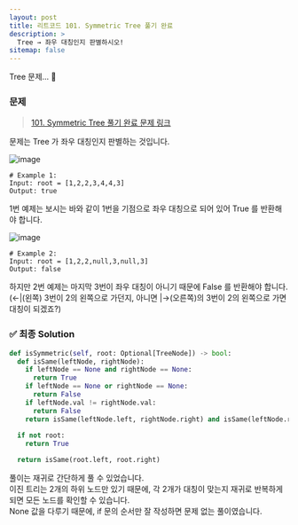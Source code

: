 ```yaml
---
layout: post
title: 리트코드 101. Symmetric Tree 풀기 완료
description: >
  Tree → 좌우 대칭인지 판별하시오!
sitemap: false
---
```


Tree 문제... 🎋

### 문제
> [101. Symmetric Tree 풀기 완료 문제 링크](https://leetcode.com/problems/symmetric-tree/?envType=study-plan&id=data-structure-i)

문제는 Tree 가 좌우 대칭인지 판별하는 것입니다.

![image](https://user-images.githubusercontent.com/93169519/230925823-55e91feb-f1b7-43d3-aa1e-087084df36ca.png)

```text
# Example 1:
Input: root = [1,2,2,3,4,4,3]
Output: true
```

1번 예제는 보시는 바와 같이 1번을 기점으로 좌우 대칭으로 되어 있어 True 를 반환해야 합니다.

![image](https://user-images.githubusercontent.com/93169519/230925859-fd5acef7-eaeb-444a-8fd3-9c6e1937a21f.png)

```text
# Example 2:
Input: root = [1,2,2,null,3,null,3]
Output: false
```

하지만 2번 예제는 마지막 3번이 좌우 대칭이 아니기 때문에 False 를 반환해야 합니다.
<br>
(←|(왼쪽) 3번이 2의 왼쪽으로 가던지, 아니면 |→(오른쪽)의 3번이 2의 왼쪽으로 가면 대칭이 되겠죠?) 

### ✅ 최종 Solution

```python
def isSymmetric(self, root: Optional[TreeNode]) -> bool:
  def isSame(leftNode, rightNode):
    if leftNode == None and rightNode == None:
      return True
    if leftNode == None or rightNode == None:
      return False
    if leftNode.val != rightNode.val:
      return False
    return isSame(leftNode.left, rightNode.right) and isSame(leftNode.right, rightNode.left)
  
  if not root:
    return True

  return isSame(root.left, root.right)
```

풀이는 재귀로 간단하게 풀 수 있었습니다.
<br>
이진 트리는 2개의 하위 노드만 있기 때문에, 각 2개가 대칭이 맞는지 재귀로 반복하게 되면 모든 노드를 확인할 수 있습니다.
<br>
None 값을 다루기 때문에, if 문의 순서만 잘 작성하면 문제 없는 풀이였습니다.

